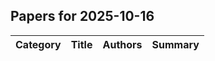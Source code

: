 

## Papers for 2025-10-16

| Category | Title | Authors | Summary |
|----------|-------|---------|---------|
